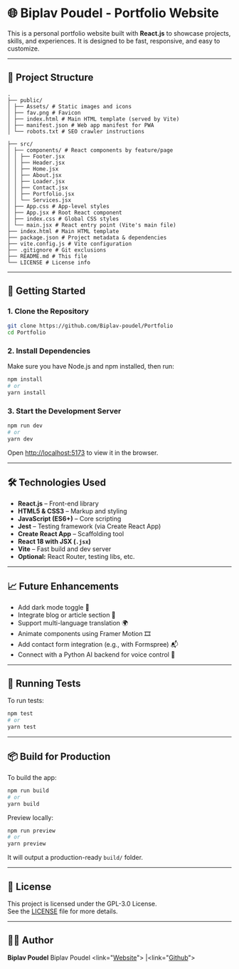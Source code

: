 # 🌐 Biplav Poudel - Portfolio Website

This is a personal portfolio website built with **React.js** to showcase projects, skills, and experiences. It is designed to be fast, responsive, and easy to customize.

---

## 📁 Project Structure

```
.
├── public/
│ ├── Assets/ # Static images and icons
│ ├── fav.png # Favicon
│ ├── index.html # Main HTML template (served by Vite)
│ ├── manifest.json # Web app manifest for PWA
│ └── robots.txt # SEO crawler instructions

├── src/
│ ├── components/ # React components by feature/page
│ │ ├── Footer.jsx
│ │ ├── Header.jsx
│ │ ├── Home.jsx
│ │ ├── About.jsx
│ │ ├── Loader.jsx
│ │ ├── Contact.jsx
│ │ ├── Portfolio.jsx
│ │ └── Services.jsx
│ ├── App.css # App-level styles
│ ├── App.jsx # Root React component
│ ├── index.css # Global CSS styles
│ └── main.jsx # React entry point (Vite's main file)
├── index.html # Main HTML template
├── package.json # Project metadata & dependencies
├── vite.config.js # Vite configuration
├── .gitignore # Git exclusions
├── README.md # This file
└── LICENSE # License info
```

---

## 🚀 Getting Started

### 1. Clone the Repository

```bash
git clone https://github.com/Biplav-poudel/Portfolio
cd Portfolio
```

### 2. Install Dependencies

Make sure you have Node.js and npm installed, then run:

```bash
npm install
# or
yarn install

```

### 3. Start the Development Server

```bash
npm run dev
# or
yarn dev

```

Open [http://localhost:5173](http://localhost:5173) to view it in the browser.

---

## 🛠 Technologies Used

- **React.js** – Front-end library
- **HTML5 & CSS3** – Markup and styling
- **JavaScript (ES6+)** – Core scripting
- **Jest** – Testing framework (via Create React App)
- **Create React App** – Scaffolding tool
- **React 18 with JSX (`.jsx`)**  
- **Vite** – Fast build and dev server  
- **Optional:** React Router, testing libs, etc.

---

## 📈 Future Enhancements

- Add dark mode toggle 🌙
- Integrate blog or article section 📝
- Support multi-language translation 🌍
- Animate components using Framer Motion 🎞
- Add contact form integration (e.g., with Formspree) 📬
- Connect with a Python AI backend for voice control 🎤

---

## 🧪 Running Tests

To run tests:

```bash
npm test
# or
yarn test

```

---

## 📦 Build for Production

To build the app:

```bash
npm run build
# or
yarn build

```
Preview locally:
```bash
npm run preview
# or
yarn preview

```

It will output a production-ready `build/` folder.

---

## 📝 License

This project is licensed under the GPL-3.0 License.  
See the [LICENSE](LICENSE) file for more details.

---

## 🙋‍♂️ Author

**Biplav Poudel**
Biplav Poudel
<link="[Website](https://biplavpaudel.com.np)"> |<link="[Github](https://github.com/Biplav-poudel)">  